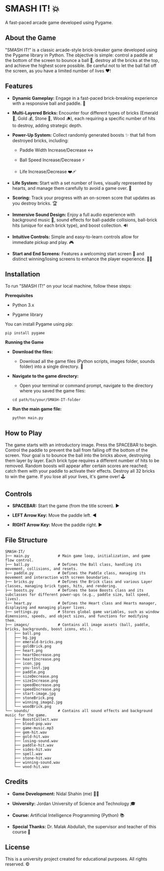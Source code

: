 # SMASH IT! 💥
A fast-paced arcade game developed using Pygame.

## About the Game
"SMASH IT!" is a classic arcade-style brick-breaker game developed using the Pygame library in Python. The objective is simple: control a paddle at the bottom of the screen to bounce a ball 🏐, destroy all the bricks at the top, and achieve the highest score possible. Be careful not to let the ball fall off the screen, as you have a limited number of lives ❤️!

## Features
- **Dynamic Gameplay:** Engage in a fast-paced brick-breaking experience with a responsive ball and paddle. 🎾

- **Multi-Layered Bricks:** Encounter four different types of bricks (Emerald 💎, Gold 💰, Stone 🗿, Wood 🪵), each requiring a specific number of hits to destroy, adding strategic depth.

- **Power-Up System:** Collect randomly generated boosts ✨ that fall from destroyed bricks, including:

    - Paddle Width Increase/Decrease ↔️

    - Ball Speed Increase/Decrease ⚡

    - Life Increase/Decrease ❤️‍🩹

- **Life System:** Start with a set number of lives, visually represented by hearts, and manage them carefully to avoid a game over. 💖

- **Scoring:** Track your progress with an on-screen score that updates as you destroy bricks. 🏆

- **Immersive Sound Design:** Enjoy a full audio experience with background music 🎵, sound effects for ball-paddle collisions, ball-brick hits (unique for each brick type), and boost collection. 🔊

- **Intuitive Controls:** Simple and easy-to-learn controls allow for immediate pickup and play. 🎮

- **Start and End Screens:** Features a welcoming start screen 👋 and distinct winning/losing screens to enhance the player experience. 🎉😔

## Installation
To run "SMASH IT!" on your local machine, follow these steps:

**Prerequisites**
- Python 3.x

- Pygame library

You can install Pygame using pip:
```
pip install pygame
```
**Running the Game**
- **Download the files:**
    - Download all the game files (Python scripts, images folder, sounds folder) into a single directory. 📂

- **Navigate to the game directory:**
    - Open your terminal or command prompt, navigate to the directory where you saved the game files:
    ```
    cd path/to/your/SMASH-IT-folder
    ```
- **Run the main game file:**
    ```
    python main.py
    ```
## How to Play
The game starts with an introductory image. Press the SPACEBAR to begin. Control the paddle to prevent the ball from falling off the bottom of the screen. Your goal is to bounce the ball into the bricks above, destroying them layer by layer. Each brick type requires a different number of hits to be removed. Random boosts will appear after certain scores are reached; catch them with your paddle to activate their effects. Destroy all 32 bricks to win the game. If you lose all your lives, it's game over! 🕹️

## Controls
- **SPACEBAR:** Start the game (from the title screen). ▶️

- **LEFT Arrow Key:** Move the paddle left. ◀️

- **RIGHT Arrow Key:** Move the paddle right. ▶️

## File Structure
```
SMASH-IT/
├── main.py             # Main game loop, initialization, and game flow control.
├── ball.py             # Defines the Ball class, handling its movement, collisions, and resets.
├── paddle.py           # Defines the Paddle class, managing its movement and interaction with screen boundaries.
├── bricks.py           # Defines the Brick class and various Layer classes, managing brick types, hits, and rendering.
├── boosts.py           # Defines the base Boosts class and its subclasses for different power-ups (e.g., paddle size, ball speed, lives).
├── heart.py            # Defines the Heart class and Hearts manager, displaying and managing player lives.
├── settings.py         # Stores global game variables, such as window dimensions, speeds, and object sizes, and functions for modifying them.
├── images/             # Contains all image assets (ball, paddle, bricks, backgrounds, boost icons, etc.).
│   ├── ball.png
│   ├── bg.jpg
│   ├── emerald-bricks.png
│   ├── goldBrick.png
│   ├── heart.png
│   ├── heartDecrease.png
│   ├── heartIncrease.png
│   ├── icon.jpg
│   ├── you-lost.jpg
│   ├── paddle.png
│   ├── sizeDecrease.png
│   ├── sizeIncrease.png
│   ├── speedDecrease.png
│   ├── speedIncrease.png
│   ├── start-image.jpg
│   ├── stoneBrick.png
│   ├── winning_image2.jpg
│   └── woodBrick.png
└── sounds/             # Contains all sound effects and background music for the game.
    ├── BoostCollect.wav
    ├── blood-pop.wav
    ├── game-music.mp3
    ├── gem-hit.wav
    ├── gold-hit.wav
    ├── losing-sound.wav
    ├── paddle-hit.wav
    ├── sides-hit.wav
    ├── spell.wav
    ├── stone-hit.wav
    ├── winning-sound.wav
    └── wood-hit.wav
```
## Credits
- **Game Development:** Nidal Shahin (me) 🧑‍💻

- **University:** Jordan University of Science and Technology 🎓

- **Course:** Artificial Intelligence Programming (Python) 📚

- **Special Thanks:** Dr. Malak Abdullah, the supervisor and teacher of this course 🙏

## License
This is a university project created for educational purposes. All rights reserved. ©
